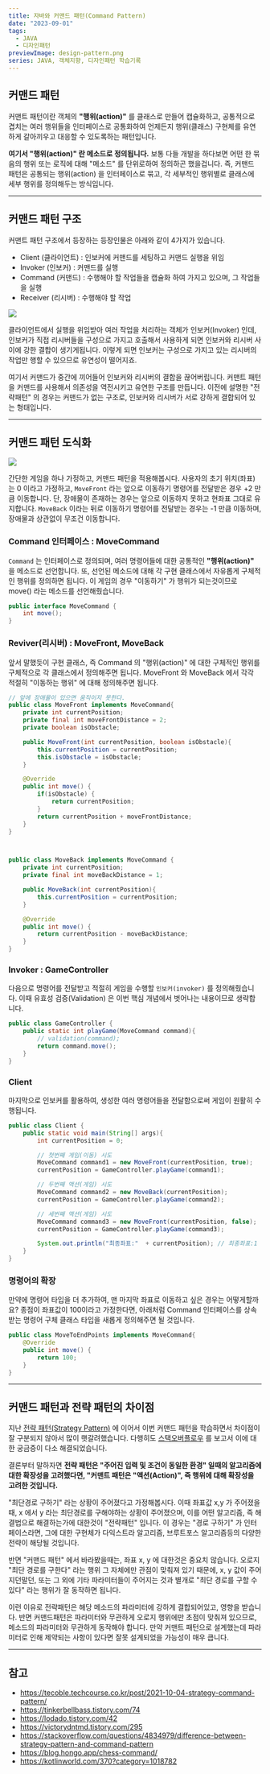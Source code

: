 ```yaml
---
title: 자바와 커맨드 패턴(Command Pattern)
date: "2023-09-01"
tags:
  - JAVA
  - 디자인패턴
previewImage: design-pattern.png
series: JAVA, 객체지향, 디자인패턴 학습기록
---
```


## 커맨드 패턴

커맨트 패턴이란 객체의 **"행위(action)"** 를 클래스로 만들어 캡슐화하고, 공통적으로 겹치는 여러 행위들을 인터페이스로 공통화하여 언제든지 행위(클래스) 구현체를 유연하게 갈아끼우고 대응할 수 있도록하는 패턴입니다.

**여기서 "행위(action)" 란 메소드로 정의됩니다.** 보통 다들 개발을 하다보면 어떤 한 묶음의 행위 또는 로직에 대해 "메소드" 를 단위로하여 정의하곤 했을겁니다. 즉, 커맨드 패턴은 공통되는 행위(action) 을 인터페이스로 묶고, 각 세부적인 행위별로 클래스에 세부 행위를 정의해두는 방식입니다.

---

## 커맨드 패턴 구조

커맨트 패턴 구조에서 등장하는 등장인물은 아래와 같이 4가지가 있습니다.

- Client (클라이언트) : 인보커에 커맨드를 세팅하고 커맨드 실행을 위임
- Invoker (인보커) : 커맨드를 실행
- Command (커맨드) : 수행해야 할 작업들을 캡슐화 하여 가지고 있으며, 그 작업들을 실행
- Receiver (리시버) : 수행해야 할 작업

![](https://velog.velcdn.com/images/msung99/post/25acc32b-556b-4a9b-993f-33307dac9591/image.png)

클라이언트에서 실행을 위임받아 여러 작업을 처리하는 객체가 인보커(Invoker) 인데, 인보커가 직접 리시버들을 구성으로 가지고 호출해서 사용하게 되면 인보커와 리시버 사이에 강한 결합이 생기게됩니다. 이렇게 되면 인보커는 구성으로 가지고 있는 리시버의 작업만 행할 수 있으므로 유연성이 떨어지죠.

여기서 커맨드가 중간에 끼어들어 인보커와 리시버의 결합을 끊어버립니다. 커맨트 패턴을 커맨드를 사용해서 의존성을 역전시키고 유연한 구조를 만듭니다. 이전에 설명한 "전략패턴" 의 경우는 커맨드가 없는 구조로, 인보커와 리시버가 서로 강하게 결합되어 있는 형태입니다.

---

## 커맨드 패턴 도식화

![](https://velog.velcdn.com/images/msung99/post/62bdb6e8-3607-4329-9cf8-c6407027ea15/image.png)

간단한 게임을 하나 가정하고, 커맨드 패턴을 적용해봅시다. 사용자의 초기 위치(좌표)는 0 이라고 가정하고, `MoveFront` 라는 앞으로 이동하기 명령어를 전달받은 경우 +2 만큼 이동합니다. 단, 장애물이 존재하는 경우는 앞으로 이동하지 못하고 현좌표 그대로 유지합니다. `MoveBack` 이라는 뒤로 이동하기 명령어를 전달받는 경우는 -1 만큼 이동하며, 장애물과 상관없이 무조건 이동합니다.

### Command 인터페이스 : MoveCommand

`Command` 는 인터페이스로 정의되며, 여러 명령어들에 대한 공통적인 **"행위(action)"** 을 메소드로 선언합니다. 또, 선언된 메소드에 대해 각 구현 클래스에서 자유롭게 구체적인 행위를 정의하면 됩니다. 이 게임의 경우 "이동하기" 가 행위가 되는것이므로 move() 라는 메소드를 선언해줬습니다.

```java
public interface MoveCommand {
    int move();
}
```

### Reviver(리시버) : MoveFront, MoveBack

앞서 말했듯이 구현 클래스, 즉 Command 의 "행위(action)" 에 대한 구체적인 행위를 구체적으로 각 클래스에서 정의해주면 됩니다. MoveFront 와 MoveBack 에서 각각 적절히 "이동하는 행위" 에 대해 정의해주면 됩니다.

```java
// 앞에 장애물이 있으면 움직이지 못한다.
public class MoveFront implements MoveCommand{
    private int currentPosition;
    private final int moveFrontDistance = 2;
    private boolean isObstacle;

    public MoveFront(int currentPosition, boolean isObstacle){
        this.currentPosition = currentPosition;
        this.isObstacle = isObstacle;
    }

    @Override
    public int move() {
        if(isObstacle) {
            return currentPosition;
        }
        return currentPosition + moveFrontDistance;
    }
}



public class MoveBack implements MoveCommand {
    private int currentPosition;
    private final int moveBackDistance = 1;

    public MoveBack(int currentPosition){
        this.currentPosition = currentPosition;
    }

    @Override
    public int move() {
        return currentPosition - moveBackDistance;
    }
}
```

### Invoker : GameController

다음으로 명령어를 전달받고 적절히 게임을 수행할 `인보커(invoker)` 를 정의해줬습니다. 이때 유효성 검증(Validation) 은 이번 핵심 개념에서 벗어나는 내용이므로 생략합니다.

```java
public class GameController {
    public static int playGame(MoveCommand command){
        // validation(command);
        return command.move();
    }
}
```

### Client

마지막으로 인보커를 활용하여, 생성한 여러 명령어들을 전달함으로써 게임이 원활히 수행됩니다.

```java
public class Client {
    public static void main(String[] args){
        int currentPosition = 0;

        // 첫번째 게임(이동) 시도
        MoveCommand command1 = new MoveFront(currentPosition, true);
        currentPosition = GameController.playGame(command1);

        // 두번째 액션(게임) 시도
        MoveCommand command2 = new MoveBack(currentPosition);
        currentPosition = GameController.playGame(command2);

        // 세번째 액션(게임) 시도
        MoveCommand command3 = new MoveFront(currentPosition, false);
        currentPosition = GameController.playGame(command3);

        System.out.println("최종좌표:"  + currentPosition); // 최종좌표:1
    }
}
```

### 명령어의 확장

만약에 명령어 타입을 더 추가하여, 맨 마지막 좌표로 이동하고 싶은 경우는 어떻게할까요? 종점이 좌표값이 100이라고 가정한다면, 아래처럼 Command 인터페이스를 상속받는 명령어 구체 클래스 타입을 새롭게 정의해주면 될 것입니다.

```java
public class MoveToEndPoints implements MoveCommand{
    @Override
    public int move() {
        return 100;
    }
}
```

---

## 커맨드 패턴과 전략 패턴의 차이점

지난 [전략 패턴(Strategy Pattern)](https://velog.io/@msung99/%EC%A0%84%EB%9E%B5-%ED%8C%A8%ED%84%B4Strategy-Pattern-%EC%9C%BC%EB%A1%9C-%EC%BD%94%EB%93%9C%EC%9D%98-%ED%99%95%EC%9E%A5%EC%84%B1%EC%9D%84-%EA%B3%A0%EB%A0%A4%ED%95%B4%EB%B3%B4%EC%9E%90) 에 이어서 이번 커맨드 패턴을 학습하면서 차이점이 잘 구분되지 않아서 많이 햇갈려했습니다. 다행히도 [스택오버플로우](https://stackoverflow.com/questions/4834979/difference-between-strategy-pattern-and-command-pattern) 를 보고서 이에 대한 궁금증이 다소 해결되었습니다.

결론부터 말하자면 **전략 패턴은 "주어진 입력 및 조건이 동일한 환경" 일때의 알고리즘에 대한 확장성을 고려했다면, "커맨트 패턴은 "액션(Action)", 즉 행위에 대해 확장성을 고려한 것입니다.**

"최단경로 구하기" 라는 상황이 주어졌다고 가정해봅시다. 이때 좌표값 x,y 가 주어졌을때, x 에서 y 라는 최단경로를 구해야하는 상황이 주어졌으며, 이를 어떤 알고리즘, 즉 해결법으로 해결하는가에 대한것이 "전략패턴" 입니다. 이 경우는 "경로 구하기" 가 인터페이스라면, 그에 대한 구현체가 다익스트라 알고리즘, 브루트포스 알고리즘등의 다양한 전략이 해당될 것입니다.

반면 "커맨드 패턴" 에서 바라봤을때는, 좌표 x, y 에 대한것은 중요치 않습니다. 오로지 "최단 경로를 구한다" 라는 행위 그 자체에만 관점이 맞춰져 있기 때문에, x, y 값이 주어지던말던, 또는 그 외에 기타 파라미터들이 주어지는 것과 별개로 "최단 경로를 구할 수 있다" 라는 행위가 잘 동작하면 됩니다.

이런 이유로 전략패턴은 해당 메소드의 파라미터에 강하게 결합되어있고, 영향을 받습니다. 반면 커맨드패턴은 파라미터와 무관하게 오로지 행위에만 초점이 맞춰져 있으므로, 메소드의 파라미터와 무관하게 동작해야 합니다. 만약 커맨트 패턴으로 설계했는데 파라미터로 인해 제약되는 사항이 있다면 잘못 설계되었을 가능성이 매우 큽니다.

---

## 참고

- https://tecoble.techcourse.co.kr/post/2021-10-04-strategy-command-pattern/
- https://tinkerbellbass.tistory.com/74
- https://lodado.tistory.com/42
- https://victorydntmd.tistory.com/295
- https://stackoverflow.com/questions/4834979/difference-between-strategy-pattern-and-command-pattern
- https://blog.hongo.app/chess-command/
- https://kotlinworld.com/370?category=1018782
